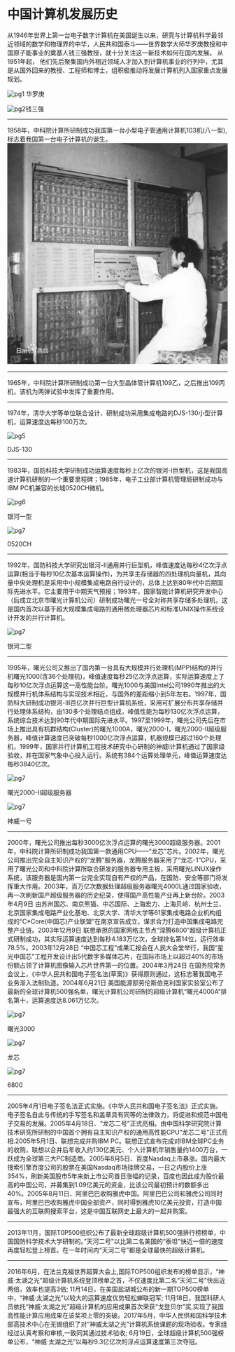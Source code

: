 中国计算机发展历史
===
从1946年世界上第一台电子数字计算机在美国诞生以来，研究与计算机科学最邻近领域的数学和物理界的中华，人民共和国泰斗——世界数学大师华罗庚教授和中国原子能事业的奠基人钱三强教授，就十分关注这一新技术如何在国内发展。 从1951年起， 他们先后聚集国内外相近领域人才加入到计算机事业的行列中，尤其是从国外回来的教授、工程师和博士，组积极推动将发展计算机列入国家重点发展规划。

![pg1](https://bkimg.cdn.bcebos.com/pic/83025aafa40f4bfb93182ced004f78f0f63618ba?x-bce-process=image/watermark,image_d2F0ZXIvYmFpa2U4MA==,g_7,xp_5,yp_5) 华罗庚

![pg2](https://bkimg.cdn.bcebos.com/pic/d043ad4bd11373f0e9b0da91a70f4bfbfbed0434?x-bce-process=image/watermark,image_d2F0ZXIvYmFpa2U4MA==,g_7,xp_5,yp_5)钱三强
***
1958年，中科院计算所研制成功我国第一台小型电子管通用计算机103机(八一型),标志着我国第一台电子计算机的诞生。![pg3](/103.jfif)

***
1965年，中科院计算所研制成功第一台大型晶体管计算机109乙，之后推出109丙机，该机为两弹试验中发挥了重要作用。
***
1974年，清华大学等单位联合设计、研制成功采用集成电路的DJS-130小型计算机，运算速度达每秒100万次。

![pg5](https://www.ccf.org.cn/upload/resources/image/2018/09/12/86048.png)

DJS-130
***
1983年，国防科技大学研制成功运算速度每秒上亿次的银河-I巨型机，这是我国高速计算机研制的一个重要里程碑；1985年，电子工业部计算机管理局研制成功与IBM PC机兼容的长城0520CH微机。

![pg6](https://bkimg.cdn.bcebos.com/pic/2fdda3cc7cd98d10a9d7fa112e3fb80e7bec908b?x-bce-process=image/watermark,image_d2F0ZXIvYmFpa2U5Mg==,g_7,xp_5,yp_5)

银河一型

![pg7](https://bkimg.cdn.bcebos.com/pic/314e251f95cad1c82cfdee15783e6709c93d51b9?x-bce-process=image/watermark,image_d2F0ZXIvYmFpa2U3Mg==,g_7,xp_5,yp_5)

0520CH
***
1992年，国防科技大学研究出银河-II通用并行巨型机，峰值速度达每秒4亿次浮点运算(相当于每秒10亿次基本运算操作)，为共享主存储器的四处理机向量机，其向量中央处理机是采用中小规模集成电路自行设计的，总体上达到80年代中后期国际先进水平。它主要用于中期天气预报；1993年，国家智能计算机研究开发中心（后成立北京市曙光计算机公司）研制成功曙光一号全对称共享存储多处理机，这是国内首次以基于超大规模集成电路的通用微处理器芯片和标准UNIX操作系统设计开发的并行计算机。

![pg7](https://bkimg.cdn.bcebos.com/pic/267f9e2f0708283849105108b399a9014c08f189?x-bce-process=image/watermark,image_d2F0ZXIvYmFpa2U5Mg==,g_7,xp_5,yp_5)

银河二型
***
1995年，曙光公司又推出了国内第一台具有大规模并行处理机(MPP)结构的并行机曙光1000(含36个处理机)，峰值速度每秒25亿次浮点运算，实际运算速度上了每秒10亿次浮点运算这一高性能台阶。曙光1000与美国Intel公司1990年推出的大规模并行机体系结构与实现技术相近，与国外的差距缩小到5年左右。1997年，国防科大研制成功银河-III百亿次并行巨型计算机系统，采用可扩展分布共享存储并行处理体系结构，由130多个处理结点组成，峰值性能为每秒130亿次浮点运算，系统综合技术达到90年代中期国际先进水平。1997至1999年，曙光公司先后在市场上推出具有机群结构(Cluster)的曙光1000A，曙光2000-I，曙光2000-II超级服务器，峰值计算速度已突破每秒1000亿次浮点运算，机器规模已超过160个处理机，1999年，国家并行计算机工程技术研究中心研制的神威I计算机通过了国家级验收，并在国家气象中心投入运行。系统有384个运算处理单元，峰值运算速度达每秒3840亿次。

![pg7](https://bkimg.cdn.bcebos.com/pic/aa64034f78f0f7361ee74e1c0555b319ebc41395?x-bce-process=image/watermark,image_d2F0ZXIvYmFpa2U4MA==,g_7,xp_5,yp_5)

曙光2000-II超级服务器

![pg7](https://bkimg.cdn.bcebos.com/pic/8326cffc1e178a8212c91dd0f603738da877e8cd?x-bce-process=image/resize,m_lfit,w_268,limit_1)

神威一号
***
2000年，曙光公司推出每秒3000亿次浮点运算的曙光3000超级服务器。2001年，中科院计算所研制成功我国第一款通用CPU——“龙芯”芯片。2002年，曙光公司推出完全自主知识产权的“龙腾”服务器，龙腾服务器采用了“龙芯-1”CPU，采用了曙光公司和中科院计算所联合研发的服务器专用主板，采用曙光LINUX操作系统，该服务器是国内第一台完全实现自有产权的产品，在国防、安全等部门将发挥重大作用。2003年，百万亿次数据处理超级服务器曙光4000L通过国家验收，再一次刷新国产超级服务器的历史纪录，使得国产高性能产业再上新台阶。2003年4月9日 由苏州国芯、南京熊猫、中芯国际、上海宏力、上海贝岭、杭州士兰、北京国家集成电路产业化基地、北京大学、清华大学等61家集成电路企业机构组成的“C*Core(中国芯)产业联盟”在南京宣告成立，谋求合力打造中国集成电路完整产业链。2003年12月9日 联想承担的国家网格主节点“深腾6800”超级计算机正式研制成功，其实际运算速度达到每秒4.183万亿次，全球排名第14位，运行效率78.5%。2003年12月28日 “中国芯工程”成果汇报会在人民大会堂举行，我国“星光中国芯”工程开发设计出5代数字多媒体芯片，在国际市场上以超过40%的市场份额占领了计算机图像输入芯片世界第一的位置。2004年3月24日 在国务院常务会议上，《中华人民共和国电子签名法(草案)》获得原则通过，这标志著我国电子业务渐入法制轨道。2004年6月21日 美国能源部劳伦斯伯克利国家实验室公布了最新的全球计算机500强名单，曙光计算机公司研制的超级计算机“曙光4000A”排名第十，运算速度达8.061万亿次。

![pg7](https://bkimg.cdn.bcebos.com/pic/a5c27d1ed21b0ef42e0934a0dbc451da80cb3e6e?x-bce-process=image/resize,m_lfit,w_268,limit_1)

曙光3000

![pg7](https://bkimg.cdn.bcebos.com/pic/0d338744ebf81a4c79f1cc91d82a6059242da6a2?x-bce-process=image/watermark,image_d2F0ZXIvYmFpa2UyNzI=,g_7,xp_5,yp_5)

龙芯

![pg7](https://bkimg.cdn.bcebos.com/pic/562c11dfa9ec8a1378186349f903918fa0ecc01c?x-bce-process=image/watermark,image_d2F0ZXIvYmFpa2U3Mg==,g_7,xp_5,yp_5)

6800
***
2005年4月1日电子签名法正式实施。《中华人民共和国电子签名法》正式实施。电子签名自此与传统的手写签名和盖章具有同等的法律效力，将促进和规范中国电子交易的发展。2005年4月18日、“龙芯二号”正式亮相。由中国科学研究院计算技术研究所研制的中国首个拥有自主知识产权的通用高性能CPU“龙芯二号”正式亮相.2005年5月1日、联想完成并购IBM PC。联想正式宣布完成对IBM全球PC业务的收购，联想以合并后年收入约130亿美元、个人计算机年销售量约1400万台，一跃成为全球第三大PC制造商。2005年8月5日、百度Nasdaq上市暴涨。国内最大搜索引擎百度公司的股票在美国Nasdaq市场挂牌交易，一日之内股价上涨354%，刷新美国股市5年来新上市公司首日涨幅的记录，百度也因此成为股价最高的中国公司，并募集到1.09亿美元的资金，比该公司最初预计的数额多出40%。2005年8月11日、阿里巴巴收购雅虎中国。阿里巴巴公司和雅虎公司同时宣布，阿里巴巴收购雅虎中国全部资产，同时得到雅虎10亿美元投资，打造中国最强大的互联网搜索平台，这是中国互联网史上最大的一起并购案。
***
2013年11月，国际T0P500组织公布了最新全球超级计算机500强排行榜榜单，中国国防科学技术大学研制的。”天河二号"以比第二名美国的“泰坦"快近一倍的速度再度轻松登上榜首。在一年时间内“天河二号”都是全球最快的超级计算机。
***
2016年6月，在法兰克福世界超算大会上,国际TOP500组织发布的榜单显示，“神威·太湖之光”超级计算机系统登顶榜单之首，不仅速度比第二名“天河二号”快出近两倍，效率也提高3倍; 11月14日，在美国盐湖城公布的新一期TOP500榜单中，“神威·太湖之光”以较大的运算速度优势轻松蝉联冠军; 11月18日，我国科研人员依托“神威·太湖之光”超级计算机的应用成果首次荣获“戈登贝尔”奖,实现了我国高性能计算应用成果在该奖项上零的突破。2017年5月，中华人民供和国科学技术部高技术中心在无锡组织了对“神威太湖之光”计算机系统课题的现场验收。专家组经过认真考察和审核,一致同其通过技术验收; 6月19日，全球超级计算机500强榜单公布，“神威·太湖之光”以每秒9.3亿亿次的浮点运算速度第三次夺冠。
